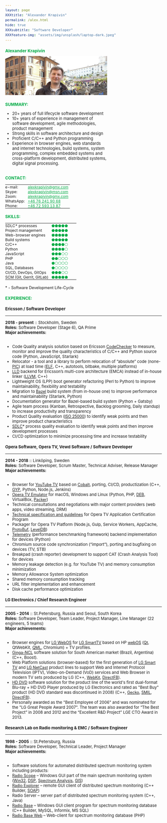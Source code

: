 ```yaml
---
layout: page
XXXtitle: "Alexander Krapivin"
permalink: /alex.html
hide: true
XXXsubtitle: "Software Developer"
XXXfeature-img: "assets/img/unsplash/laptop-dark.jpeg"
---
```


<style>
* {
    font-size: 98%;
}

.fixed-table {
    max-width: 240px;
    width: 240px;
}

.contacttable td {
    border: none;
    padding: 0;
    padding-right: 15px;
}

.feature-table table {
    display: table;
    margin: 0;
}
.feature-table td {
    border: none;
    XXXborder: 1px solid red;
    vertical-align: top;
    padding: 0;
}
.feature-table td:nth-child(1) {
    padding-right: 10px;
}
.feature-table td:nth-child(2),
.feature-table td:nth-child(2) a {
    color: #00aa44;
}

.contact-table td:nth-child(1) {
    width: 35%;
}

.skills-table td:nth-child(1) {
    width: 65%;
}

.title {
    color: #00aa44;
    text-shadow: none !important;
}

.left-column {
    float: left;
    width: 65%;
    padding-right: 60px;
}

.right-column {
    float: left;
    width: 35%;
}

/* Clear floats after the columns */
.row:after {
    content: "";
    display: table;
    clear: both;
}

@media only screen and (max-width: 900px) {
    .left-column {
        width: 100%;
    }

    .right-column {
        width: 100%;
    }
}

.experience {
    float: left;
    width: 100%;
}

</style>

<h1 class="title">Alexander Krapivin</h1>


<div class="row">
<div class="left-column">

<img style="padding:0;padding-right:15px" src="/assets/img/alex/4.jpeg"/>

<h2 class="title">SUMMARY:</h2>
<ul>
  <li>20+ years of full lifecycle software development</li>
  <li>10+ years of experience in management of software development,
  agile methodologies, product management</li>
  <li>Strong skills in software architecture and design</li>
  <li>Proficient C/C++ and Python programming</li>
  <li>Experience in browser engines, web standards and internet technologies,
  build systems, system programming, complex embedded systems and cross-platform development,
  distributed systems, digital signal processing.</li>
</ul>

</div>
<div class="right-column">

<div class="fixed-table"/>
<h2 class="title">CONTACT:</h2>
<table class="feature-table contact-table">
<tr><td>   e-mail: </td><td> <a href="mailto:alexkrapivin@gmx.com">alexkrapivin@gmx.com</a> </td></tr>
<tr><td>    Skype: </td><td> <a href="mailto:alexkrapivin@msn.com">alexkrapivin@msn.com</a> </td></tr>
<tr><td>     Zoom: </td><td> <a href="mailto:alexkrapivin@gmx.com">alexkrapivin@gmx.com</a> </td></tr>
<tr><td> WhatsApp: </td><td> <a href="tel:+46-76-241-90-68">+46 76 241 90 68</a> </td></tr>
<tr><td>    Phone: </td><td> <a href="tel:+46-72-593-13-87">+46 72 593 13 87</a> </td></tr>
</table>

<h2 class="title">SKILLS:</h2>

<table class="feature-table skills-table">
<tr><td>SDLC* processes          </td><td> ⬟⬟⬟⬟⬟ </td></tr>
<tr><td>Project management       </td><td> ⬟⬟⬟⬟⬟ </td></tr>
<tr><td>Web-browser engines      </td><td> ⬟⬟⬟⬟⬟ </td></tr>
<tr><td>Build systems            </td><td> ⬟⬟⬟⬟⬟ </td></tr>
<tr><td>C/C++                    </td><td> ⬟⬟⬟⬟⬠ </td></tr>
<tr><td>Python                   </td><td> ⬟⬟⬟⬟⬠ </td></tr>
<tr><td>JavaScript               </td><td> ⬟⬟⬟⬠⬠ </td></tr>
<tr><td>PHP                      </td><td> ⬟⬟⬠⬠⬠ </td></tr>
<tr><td>Java                     </td><td> ⬟⬠⬠⬠⬠ </td></tr>
<tr><td>SQL, Databases           </td><td> ⬟⬠⬠⬠⬠ </td></tr>
<tr><td>CI/CD, DevOps, GitOps    </td><td> ⬟⬟⬟⬠⬠ </td></tr>
<tr><td>SCM (Git, Gerrit, GitLab)</td><td> ⬟⬟⬟⬟⬟ </td></tr>
</table>

<div>
<sub>
* - Software Development Life-Cycle
</sub>
</div>

</div>
</div>


<!--
----------|---------------------
e-mail:   | [alexkrapivin@gmx.com]()
Skype:    | [alexkrapivin@msn.com]()
Zoom:     | [alexkrapivin@gmx.com]()
WhatsApp: | [+46 76 241 90 68]()
Phone:    | [+46 72 593 13 87]()
{:.contacttable}

## SUMMARY

* 20+ years of full lifecycle software development
* 10+ years of experience in management of software development,
  agile methodologies, product management
* Strong skills in software architecture and design
* Proficient C/C++ and Python programming
* Experience in browser engines, web standards and internet technologies,
  build systems, system programming, complex embedded systems and cross-platform development,
  distributed systems, digital signal processing.

## SKILLS

--------------------------|---------
SDLC`*` processes         | ⬟⬟⬟⬟⬟
Project management        | ⬟⬟⬟⬠⬠
Web-browser engines       | ⬟⬟⬟⬟⬟
Build systems             | ⬟⬟⬟⬟⬟
C/C++                     | ⬟⬟⬟⬟⬠
Python                    | ⬟⬟⬟⬠⬠
JavaScript                | ⬟⬟⬟⬠⬠
PHP                       | ⬟⬟⬠⬠⬠
Java                      | ⬟⬠⬠⬠⬠
SQL, Databases            | ⬟⬠⬠⬠⬠
CI/CD, DevOps, GitOps     | ⬟⬟⬟⬠⬠
SCM (Git, Gerrit, GitLab) | ⬟⬟⬟⬟⬟
{:.contacttable}
`* - Software Development Life-Cycle`

## EXPERIENCE:

### Ericsson :: *Software Developer*
* * * * * * *
**2018 - present ::** *Stockholm, Sweden*\\
**Roles:** Software Developer (Stage 6), QA Prime\\
**Major achievements:**

* Relocator - a tool and a library to perform relocation of ”absolute” code
  (none-PIC) at load time (ELF, C++, autotools, bitbake, multiple platforms)
* LLD backend for Ericsson’s multi-core architecture (EMCA) instead of in-house linker (LLVM, C++)
* Lightweight OS (LPP) boot generator refactoring (Perl to Python) to improve maintainability, flexibility and testability
* Migration to Bazel build system (from in-house one) to improve performance and maintainability
* Documentation generator for Bazel-based build system (Python + Gatsby)
* Agile team process (Kanban, Retrospective, Backlog grooming, Daily standup) to increase productivity and transparency
* Product Quality evaluation (ISO 25000) to identify weak points and then improve product characteristics
* SDLC* process quality evaluation to identify weak points and then improve development processes
* CI/CD optimization to minimize processing time and increase testability
-->

<div class="experience">
<h2 class="title">EXPERIENCE:</h2>

<h3>Ericsson / Software Developer</h3>
<hr/>
<div><b>2018 - present</b> :: Stockholm, Sweden</div>
<div><b>Roles:</b> Software Developer (Stage 6), QA Prime</div>
<div><b>Major achievements:</b></div>
<br/>

<ul>
  <li>Code Quality analysis solution based on Ericsson <a href="https://github.com/Ericsson/codechecker">CodeChecker</a>
      to measure, monitor and improve the quality characteristics of C/C++ and Python source code
      (Python, JavaScript, Starlark)</li>
  <li>Relocator - a tool and a library to perform relocation of ”absolute” code
      (none-<a href="https://en.wikipedia.org/wiki/Position-independent_code">PIC</a>) at load time
      (<a href="https://en.wikipedia.org/wiki/Executable_and_Linkable_Format">ELF</a>,
      C++, autotools, bitbake, multiple platforms)</li>
  <li><a href="https://lld.llvm.org">LLD</a> backend for Ericsson’s multi-core architecture (EMCA) instead of in-house linker
      (<a href="http://llvm.org">LLVM</a>, C++)</li>
  <li>Lightweight OS (LPP) boot generator refactoring (Perl to Python) to improve maintainability, flexibility and testability</li>
  <li>Migration to <a href="https://bazel.build">Bazel</a> build system (from in-house one)
      to improve performance and maintainability (Starlark, Python)</li>
  <li>Documentation generator for Bazel-based build system (Python + Gatsby)</li>
  <li>Agile team process (Kanban, Retrospective, Backlog grooming, Daily standup) to increase productivity and transparency</li>
  <li>Product Quality evaluation (<a href="https://iso25000.com/">ISO 25000</a>)
      to identify weak points and then improve product characteristics</li>
  <li><a href="https://en.wikipedia.org/wiki/Systems_development_life_cycle">SDLC</a>* process quality evaluation
      to identify weak points and then improve development processes</li>
  <li>CI/CD optimization to minimize processing time and increase testability</li>
</ul>

<h3>Opera Software, Opera TV, Vewd Software  / Software Developer</h3>
<hr/>
<div><b>2014 - 2018</b> :: Linköping, Sweden</div>
<div><b>Roles:</b> Software Developer, Scrum Master, Technical Adviser, Release Manager</div>
<div><b>Major achievements:</b></div>
<br/>

<ul>
  <li>Browser for <a href="https://en.wikipedia.org/wiki/YouTube_TV">YouTube TV</a> based on
      <a href="https://www.cobalt.dev">Cobalt</a>, porting, CI/CD, productization
      (C++, <a href="https://en.wikipedia.org/wiki/GYP_(software)">GYP</a>, Python, Node.js, Jenkins)</li>
  <li><a href="https://www.vewd.com/products-services/vewd-tv-emulator/">Opera TV Emulator</a>
      for macOS, Windows and Linux (Python, PHP, <a href="https://en.wikipedia.org/wiki/Deb_(file_format)">DEB</a>,
      VirtualBox, <a href="https://packer.io">Packer</a>)</li>
  <li>Technical consultations and negotiations with major content providers (web apps, video streaming, DRM)</li>
  <li><a href="https://developer.vewd.com">Technical specification and guidelines</a>
      for Opera TV Application Certification Program</li>
  <li>Packager for Opera TV Platform (Node.js, Gulp, Service Workers, AppCache,
      <a href="https://developers.google.com/protocol-buffers">ProtoBuf</a>,
      <a href="https://en.wikipedia.org/wiki/LevelDB">LevelDB</a>)</li>
  <li><a href="https://chromium.googlesource.com/catapult/+/HEAD/telemetry/README.md">Telemetry</a>
      (performance benchmarking framework) backend implementation for devices (Python)</li>
  <li>Chromium source code synchronization (“import”), porting and bugfixing on devices (TV, STB)</li>
  <li>Breakpad (crash reporter) development to support CAT (Crash Analysis Tool) for devices</li>
  <li>Memory leakage detection (e.g. for YouTube TV) and memory consumption minimization</li>
  <li>Memory Allowance System optimization</li>
  <li>Shared memory consumption tracking</li>
  <li>URL filter implementation and enhancement</li>
  <li>Disk cache performance optimization</li>
</ul>


<h3>LG Electronics  / Chief Research Engineer</h3>
<hr/>
<div><b>2005 - 2014</b> :: St.Petersburg, Russia and Seoul, South Korea</div>
<div><b>Roles:</b> Software Developer, Team Leader, Project Manager, Line Manager (22 engineers, 5 teams)</div>
<div><b>Major achievements:</b></div>
<br/>

<ul>
  <li>Browser engines for <a href="http://youtu.be/_MixY8STn0I">LG WebOS</a>
      for <a href="http://www.lg.com/smarttv/">LG SmartTV</a>
      based on HP <a href="https://en.wikipedia.org/wiki/WebOS">webOS</a>
      (<a href="https://www.qt.io">Qt</a>, QtWebKit, <a href="https://en.wikipedia.org/wiki/QML">QML</a>, Chromium)
      + TV profiles.</li>
  <li><a href="https://en.wikipedia.org/wiki/Ginga_(middleware)">Ginga-NCL</a> software solution
      for South American market (Brazil, Argentina) (C++, Boost).</li>
  <li>Web Platform solutions (browser-based) for the first generation of <a href="https://youtu.be/83cz5XaKoHA">LG Smart TV</a>
      and <a href="http://webostv.developer.lge.com/discover/netcast/overview/">LG NetCast</a> product lines
      to support Web and Internet Protocol Television (IPTV), Video-on-Demand (VoD) services and Web Browser
      in modern TV sets produced by LG (C++, <a href="https://webkit.org">WebKit</a>,
      <a href="https://en.wikipedia.org/wiki/DirectFB">DirectFB</a>).</li>
  <li><a href="https://en.wikipedia.org/wiki/HD_DVD">HD DVD</a> software solution for the product line of the
      world's first dual-format Blu-ray + HD DVD Player produced by LG Electronics and rated as "Best Buy" product
      (HD DVD standard was discontinued in 2008) (C++, <a href="https://en.wikipedia.org/wiki/Gecko_(software)">Gecko</a>,
      <a href="https://en.wikipedia.org/wiki/Synchronized_Multimedia_Integration_Language">SMIL</a>,
      <a href="https://en.wikipedia.org/wiki/DirectFB">DirectFB</a>).</li>
  <li>Personally awarded as the "Best Employee of 2006" and was nominated for the "LG Great People Award 2007".
      The team was also awarded for “The Best Project” in 2008 and 2012
      and the “Excellent R&D Project” LGE CTO Award in 2013.</li>
</ul>


<h3>Research Lab on Radio monitoring & EMC  / Software Engineer</h3>
<hr/>
<div><b>1998 - 2005</b> :: St.Petersburg, Russia</div>
<div><b>Roles:</b> Software Developer, Technical Leader, Project Manager</div>
<div><b>Major achievements:</b></div>
<br/>

<ul>
  <li>Software solutions for automated distributed spectrum monitoring system including products:</li>
  <li><a href="http://irga.sut.ru/radios.html">Radio Scope</a> – Windows GUI part of the main spectrum monitoring system
      (<a href="https://en.wikipedia.org/wiki/Windows_API">Win32</a>,
      <a href="https://en.wikipedia.org/wiki/Digital_signal_processing">DSP</a>,
      <a href="https://en.wikipedia.org/wiki/Spectrum_analyzer">Spectrum Analysis</a>,
      <a href="https://en.wikipedia.org/wiki/Geographic_information_system">GIS</a>)</li>
  <li><a href="http://irga.sut.ru/radiox.html">Radio Explorer</a> – remote GUI client of distributed spectrum monitoring
      (C++ Builder, <a href="https://en.wikipedia.org/wiki/SOAP">SOAP</a>)</li>
  <li>Radio Server – server part of distributed spectrum monitoring system (C++, Java)</li>
  <li><a href="http://irga.sut.ru/rbase.html">Radio Base</a> – Windows GUI client program for spectrum monitoring database
      (C++ Builder, MySQL, Informix, MS SQL)</li>
  <li><a href="http://irga.sut.ru/rbasew.html">Radio Base Web</a> – Web-client for spectrum monitoring database (PHP)</li>
</ul>

</div>
